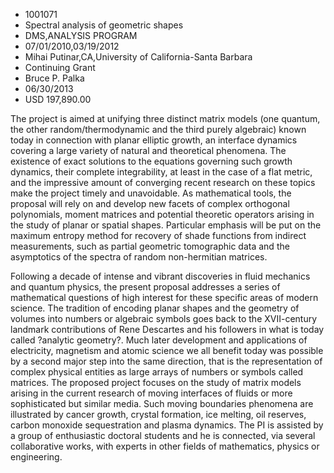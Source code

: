 
* 1001071
* Spectral analysis of geometric shapes
* DMS,ANALYSIS PROGRAM
* 07/01/2010,03/19/2012
* Mihai Putinar,CA,University of California-Santa Barbara
* Continuing Grant
* Bruce P. Palka
* 06/30/2013
* USD 197,890.00

The project is aimed at unifying three distinct matrix models (one quantum, the
other random/thermodynamic and the third purely algebraic) known today in
connection with planar elliptic growth, an interface dynamics covering a large
variety of natural and theoretical phenomena. The existence of exact solutions
to the equations governing such growth dynamics, their complete integrability,
at least in the case of a flat metric, and the impressive amount of converging
recent research on these topics make the project timely and unavoidable. As
mathematical tools, the proposal will rely on and develop new facets of complex
orthogonal polynomials, moment matrices and potential theoretic operators
arising in the study of planar or spatial shapes. Particular emphasis will be
put on the maximum entropy method for recovery of shade functions from indirect
measurements, such as partial geometric tomographic data and the asymptotics of
the spectra of random non-hermitian matrices.

Following a decade of intense and vibrant discoveries in fluid mechanics and
quantum physics, the present proposal addresses a series of mathematical
questions of high interest for these specific areas of modern science. The
tradition of encoding planar shapes and the geometry of volumes into numbers or
algebraic symbols goes back to the XVII-century landmark contributions of Rene
Descartes and his followers in what is today called ?analytic geometry?. Much
later development and applications of electricity, magnetism and atomic science
we all benefit today was possible by a second major step into the same
direction, that is the representation of complex physical entities as large
arrays of numbers or symbols called matrices. The proposed project focuses on
the study of matrix models arising in the current research of moving interfaces
of fluids or more sophisticated but similar media. Such moving boundaries
phenomena are illustrated by cancer growth, crystal formation, ice melting, oil
reserves, carbon monoxide sequestration and plasma dynamics. The PI is assisted
by a group of enthusiastic doctoral students and he is connected, via several
collaborative works, with experts in other fields of mathematics, physics or
engineering.
